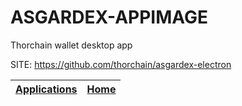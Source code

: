 # ASGARDEX-APPIMAGE
 
 Thorchain wallet desktop app
 
 SITE: https://github.com/thorchain/asgardex-electron

 | [Applications](https://portable-linux-apps.github.io/apps.html) | [Home](https://portable-linux-apps.github.io)
 | --- | --- |
